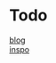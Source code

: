 # Todo
[blog](https://getreuer.info/posts/keyboards/index.html)  
[inspo](https://imgur.com/a/corne-crkbd-layout-DKzQ9TL)  
